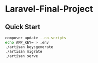 # Laravel-Final-Project

## Quick Start
```bash
composer update --no-scripts
echo APP_KEY= > .env
./artisan key:generate
./artisan migrate
./artisan serve
```
